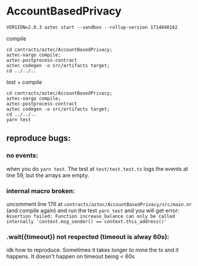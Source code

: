 # AccountBasedPrivacy


```shell
VERSION=2.0.3 aztec start --sandbox --rollup-version 1714840162
```

compile
```shell
cd contracts/aztec/AccountBasedPrivacy;
aztec-nargo compile;
aztec-postprocess-contract 
aztec codegen -o src/artifacts target;
cd ../../..
```

test + compile
```shell
cd contracts/aztec/AccountBasedPrivacy;
aztec-nargo compile;
aztec-postprocess-contract
aztec codegen -o src/artifacts target;
cd ../../..
yarn test
```


## reproduce bugs:  
### no events: 
when you do `yarn test`. The test at `test/test.test.ts` logs the events at line 59, but the arrays are empty.  
  
### internal macro broken: 
uncomment line 176 at `contracts/aztec/AccountBasedPrivacy/src/main.nr` (and compile again) and run the test `yarn test` and you will get error: ` Assertion failed: Function increase_balance can only be called internally 'context.msg_sender() == context.this_address()'`   
  
### .wait({timeout}) not respected (timeout is alway 60s): 
idk how to reproduce. Sometimes it takes longer to mine the tx and it happens. It doesn't happen on timeout being < 60s
